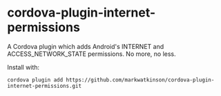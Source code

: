 # cordova-plugin-internet-permissions

A Cordova plugin which adds Android's INTERNET and ACCESS_NETWORK_STATE permissions. No more, no less.

Install with:

    cordova plugin add https://github.com/markwatkinson/cordova-plugin-internet-permissions.git

